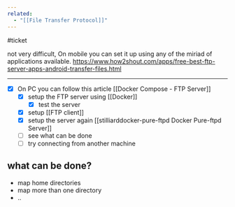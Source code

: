 ```yaml
---
related:
  - "[[File Transfer Protocol]]"
---
```

#ticket

not very difficult, On mobile you can set it up using any of the miriad of applications available.
https://www.how2shout.com/apps/free-best-ftp-server-apps-android-transfer-files.html

___

- [x] On PC you can follow this article [[Docker Compose - FTP Server]]
	- [x] setup the FTP server using [[Docker]]
		- [x] test the server
	- [x] setup [[FTP client]]
	- [x] setup the server again [[stilliarddocker-pure-ftpd Docker Pure-ftpd Server]]
	- [ ] see what can be done
	- [ ] try connecting from another machine
## what can be done?

- map home directories
- map more than one directory
- ..
